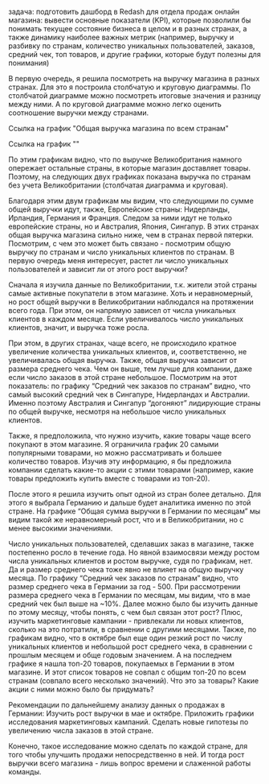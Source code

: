 задача: подготовить дашборд в Redash для отдела продаж онлайн магазина: вывести основные показатели (KPI), которые позволили бы понимать текущее состояние бизнеса в целом и в разных странах, а также динамику наиболее важных метрик (например, выручку и разбивку по странам, количество уникальных пользователей, заказов, средний чек, топ товаров, и другие графики, которые будут полезны для понимания)


В первую очередь, я решила посмотреть на выручку магазина в разных странах. Для это я построила столбчатую и круговую диаграммы. По столбчатой диаграмме можно посмотреть итоговые значения и разницу между ними. А по круговой диаграмме можно легко оценить соотношение выручки между странами.

Ссылка на график "Общая выручка магазина по всем странам"

Ссылка на график ""


По этим графикам видно, что по выручке Великобритания намного опережает остальные страны, в которые магазин доставляет товары. Поэтому, на следующих двух графиках показана выручка по странам без учета Великобритании (столбчатая диаграмма и круговая).


Благодаря этим двум графикам мы видим, что следующими по сумме общей выручки идут, также, Европейские страны: Нидерланды, Ирландия, Германия и Франция. Следом за ними идут не только европейские страны, но и Австралия, Япония, Сингапур. В этих странах общая выручка магазина сильно ниже, чем в странах первой пятерки. Посмотрим, с чем это может быть связано - посмотрим общую выручку по странам и число уникальных клиентов по странам. В первую очередь меня интересует, растет ли число уникальных пользователей и зависит ли от этого рост выручки?

Сначала я изучила данные по Великобритании, т.к. жители этой страны самые активные покупатели в этом магазине. Хоть и неравномерный, но рост общей выручки в Великобритании наблюдался на протяжении всего года. При этом, он напрямую зависел от числа уникальных клиентов в каждом месяце. Если увеличивалось число уникальных клиентов, значит, и выручка тоже росла.

При этом, в других странах, чаще всего, не происходило кратное увеличение количества уникальных клиентов, и, соответственно, не увеличивалась общая выручка.
Также, общая выручка зависит от размера среднего чека. Чем он выше, тем лучше для компании, даже если число заказов в этой стране небольшое. Посмотрим на этот показатель:
по графику “Средний чек заказов по странам” видно, что самый высокий средний чек в Сингапуре, Нидерландах и Австралии. Именно поэтому Австралия и Сингапур “догоняют” лидирующие страны по общей выручке, несмотря на небольшое число уникальных клиентов.

Также, я предположила, что нужно изучить, какие товары чаще всего покупают в этом магазине. Я ограничила график 20 самыми популярными товарами, но можно рассматривать и большее количество товаров. Изучив эту информацию, я бы предложила компании сделать какие-то акции с этими товарами (например, какие товары предложить купить вместе с товарами из топ-20).

После этого я решила изучить опыт одной из стран более детально. Для этого я выбрала Германию и дальше будет аналитика именно по этой стране.
На графике “Общая сумма выручки в Германии по месяцам” мы видим такой же неравномерный рост, что и в Великобритании, но с менее высокими значениями.

Число уникальных пользователей, сделавших заказ в магазине, также постепенно росло в течение года. Но явной взаимосвязи между ростом числа уникальных клиентов и ростом выручке, судя по графикам, нет. Да и размер среднего чека тоже явно не влияет на общую выручку месяца.
По графику “Средний чек заказов по странам” видно, что размер среднего чека в Германии за год - 500. При рассмотрении размера среднего чека в Германии по месяцам, мы видим, что в мае средний чек был выше на ~10%. Далее можно было бы изучить данные по этому месяцу, чтобы понять, с чем был связан этот рост? Плюс, изучить маркетинговые кампании - привлекали ли новых клиентов, сколько на это потратили, в сравнении с другими месяцами.
Также, по графикам видно, что в октябре был еще один резкий рост по числу уникальных клиентов и небольшой рост среднего чека, в сравнении с прошлым месяцем и обще годовым значением.
А на последнем графике я нашла топ-20 товаров, покупаемых в Германии в этом магазине. И этот список товаров не совпал с общим топ-20 по всем странам (совпало всего несколько значений). Что это за товары? Какие акции с ними можно было бы придумать?

Рекомендации по дальнейшему анализу данных о продажах в Германии:
Изучить рост выручки в мае и октябре.
Приложить графики исследования маркетинговых кампаний.
Сделать новые гипотезы по увеличению числа заказов в этой стране.

Конечно, такое исследование можно сделать по каждой стране, для того чтобы улучшить продажи непосредственно в ней. И тогда рост выручки всего магазина - лишь вопрос времени и слаженной работы команды.
